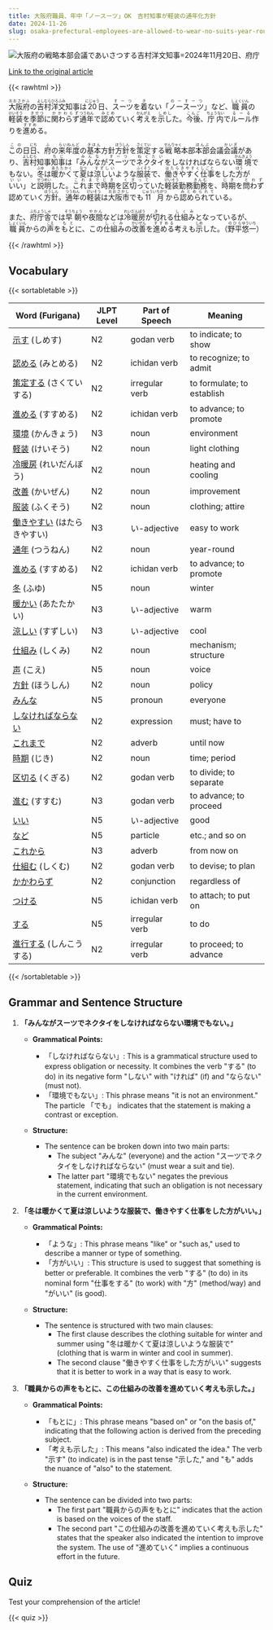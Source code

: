 ```yaml
---
title: 大阪府職員、年中「ノースーツ」OK　吉村知事が軽装の通年化方針
date: 2024-11-26
slug: osaka-prefectural-employees-are-allowed-to-wear-no-suits-year-round-as-governor-yoshimura-promotes-a-policy-for-casual-attire-throughout-the-year
---
```


![大阪府の戦略本部会議であいさつする吉村洋文知事=2024年11月20日、府庁](https://www.asahicom.jp/imgopt/img/0abab5a687/comm_L/AS20241120002522.jpg "大阪府の戦略本部会議であいさつする吉村洋文知事=2024年11月20日、府庁")

[Link to the original article](https://asahi.com/articles/ASSCN2D2YSCNOXIE02WM.html?iref=pc_life_top__n)

{{< rawhtml >}}
<p><ruby>大阪府<rt>おおさかふ</rt></ruby>の<ruby>吉村<rt>よしむら</rt></ruby><ruby>洋文<rt>ひろふみ</rt></ruby>知事は<ruby>20<rt>にじゅう</rt></ruby>日、<ruby>スーツ<rt>すーつ</rt></ruby>を<ruby>着<rt>き</rt></ruby>ない「<ruby>ノースーツ<rt>のーすーつ</rt></ruby>」など、<ruby>職員<rt>しょくいん</rt></ruby>の<ruby>軽装<rt>けいそう</rt></ruby>を<ruby>季節<rt>きせつ</rt></ruby>に<ruby>関わらず<rt>かかわらず</rt></ruby><ruby>通年<rt>つうねん</rt></ruby>で<ruby>認め<rt>みとめ</rt></ruby>ていく<ruby>考え<rt>かんがえ</rt></ruby>を<ruby>示し<rt>しめし</rt></ruby>た。<ruby>今後<rt>こんご</rt></ruby>、<ruby>庁内<rt>ちょうない</rt></ruby>で<ruby>ルール<rt>るーる</rt></ruby>作りを<ruby>進め<rt>すすめ</rt></ruby>る。</p>

<p><ruby>この<rt>この</rt></ruby>日<ruby>日<rt>にち</rt></ruby>、<ruby>府<rt>ふ</rt></ruby>の<ruby>来年度<rt>らいねんど</rt></ruby>の<ruby>基本<rt>きほん</rt></ruby>方針<ruby>方針<rt>ほうしん</rt></ruby>を<ruby>策定<rt>さくてい</rt></ruby>する<ruby>戦略<rt>せんりゃく</rt></ruby>本部<ruby>本部<rt>ほんぶ</rt></ruby>会議<ruby>会議<rt>かいぎ</rt></ruby>があり、<ruby>吉村<rt>よしむら</rt></ruby>知事<ruby>知事<rt>ちじ</rt></ruby>は「<ruby>みんな<rt>みんな</rt></ruby>が<ruby>スーツ<rt>すーつ</rt></ruby>で<ruby>ネクタイ<rt>ねくたい</rt></ruby>をしなければならない<ruby>環境<rt>かんきょう</rt></ruby>でもない。<ruby>冬<rt>ふゆ</rt></ruby>は<ruby>暖かく<rt>あたたかく</rt></ruby>て<ruby>夏<rt>なつ</rt></ruby>は<ruby>涼しい<rt>すずしい</rt></ruby>ような<ruby>服装<rt>ふくそう</rt></ruby>で、<ruby>働きやすく<rt>はたらきやすく</rt></ruby><ruby>仕事<rt>しごと</rt></ruby>をした<ruby>方<rt>ほう</rt></ruby>が<ruby>いい<rt>いい</rt></ruby>」と<ruby>説明<rt>せつめい</rt></ruby>した。<ruby>これまで<rt>これまで</rt></ruby><ruby>時期<rt>じき</rt></ruby>を<ruby>区切って<rt>くぎって</rt></ruby>いた<ruby>軽装<rt>けいそう</rt></ruby>勤務<ruby>勤務<rt>きんむ</rt></ruby>を、<ruby>時期<rt>じき</rt></ruby>を<ruby>問わず<rt>とわず</rt></ruby>認めていく<ruby>方針<rt>ほうしん</rt></ruby>。<ruby>通年<rt>つうねん</rt></ruby>の<ruby>軽装<rt>けいそう</rt></ruby>は<ruby>大阪市<rt>おおさかし</rt></ruby>でも<ruby>11月<rt>じゅういちがつ</rt></ruby>から<ruby>認められて<rt>みとめられて</rt></ruby>いる。</p>

<p>また、<ruby>府庁舎<rt>ふちょうしゃ</rt></ruby>では<ruby>早朝<rt>そうちょう</rt></ruby>や<ruby>夜間<rt>やかん</rt></ruby>などは<ruby>冷暖房<rt>れいだんぼう</rt></ruby>が<ruby>切<rt>き</rt></ruby>れる<ruby>仕組み<rt>しくみ</rt></ruby>となっているが、<ruby>職員<rt>しょくいん</rt></ruby>からの<ruby>声<rt>こえ</rt></ruby>を<ruby>もと<rt>もと</rt></ruby>に、この<ruby>仕組み<rt>しくみ</rt></ruby>の<ruby>改善<rt>かいぜん</rt></ruby>を<ruby>進める<rt>すすめる</rt></ruby>考えも<ruby>示<rt>しめ</rt></ruby>した。（<ruby>野平<rt>のひら</rt></ruby><ruby>悠一<rt>ゆういち</rt></ruby>）</p>
{{< /rawhtml >}}

## Vocabulary


{{< sortabletable >}}

| Word (Furigana)          | JLPT Level | Part of Speech         | Meaning                          |
|--------------------------|------------|------------------------|----------------------------------|
|[示す](https://jisho.org/search/%E7%A4%BA%E3%81%99) (しめす)| N2         | godan verb             | to indicate; to show             |
|[認める](https://jisho.org/search/%E8%AA%8D%E3%82%81%E3%82%8B) (みとめる)| N2         | ichidan verb           | to recognize; to admit           |
|[策定する](https://jisho.org/search/%E7%AD%96%E5%AE%9A%E3%81%99%E3%82%8B) (さくていする)| N2         | irregular verb         | to formulate; to establish       |
|[進める](https://jisho.org/search/%E9%80%B2%E3%82%81%E3%82%8B) (すすめる)| N2         | ichidan verb           | to advance; to promote           |
|[環境](https://jisho.org/search/%E7%92%B0%E5%A2%83) (かんきょう)| N3         | noun                   | environment                      |
|[軽装](https://jisho.org/search/%E8%BB%BD%E8%A3%85) (けいそう)| N2         | noun                   | light clothing                   |
|[冷暖房](https://jisho.org/search/%E5%86%B7%E6%9A%96%E6%88%BF) (れいだんぼう)| N2         | noun                   | heating and cooling              |
|[改善](https://jisho.org/search/%E6%94%B9%E5%96%84) (かいぜん)| N2         | noun                   | improvement                      |
|[服装](https://jisho.org/search/%E6%9C%8D%E8%A3%85) (ふくそう)| N2         | noun                   | clothing; attire                 |
|[働きやすい](https://jisho.org/search/%E5%83%8D%E3%81%8D%E3%82%84%E3%81%99%E3%81%84) (はたらきやすい)| N3     | い-adjective           | easy to work                     |
|[通年](https://jisho.org/search/%E9%80%9A%E5%B9%B4) (つうねん)| N2         | noun                   | year-round                       |
|[進める](https://jisho.org/search/%E9%80%B2%E3%82%81%E3%82%8B) (すすめる)| N2         | ichidan verb           | to advance; to promote           |
|[冬](https://jisho.org/search/%E5%86%AC) (ふゆ)| N5         | noun                   | winter                           |
|[暖かい](https://jisho.org/search/%E6%9A%96%E3%81%8B%E3%81%84) (あたたかい)| N3         | い-adjective           | warm                             |
|[涼しい](https://jisho.org/search/%E6%B6%BC%E3%81%97%E3%81%84) (すずしい)| N3         | い-adjective           | cool                             |
|[仕組み](https://jisho.org/search/%E4%BB%95%E7%B5%84%E3%81%BF) (しくみ)| N2         | noun                   | mechanism; structure             |
|[声](https://jisho.org/search/%E5%A3%B0) (こえ)| N5         | noun                   | voice                            |
|[方針](https://jisho.org/search/%E6%96%B9%E9%87%9D) (ほうしん)| N2         | noun                   | policy                           |
|[みんな](https://jisho.org/search/%E3%81%BF%E3%82%93%E3%81%AA)| N5         | pronoun                | everyone                         |
|[しなければならない](https://jisho.org/search/%E3%81%97%E3%81%AA%E3%81%91%E3%82%8C%E3%81%B0%E3%81%AA%E3%82%89%E3%81%AA%E3%81%84)| N2         | expression             | must; have to                   |
|[これまで](https://jisho.org/search/%E3%81%93%E3%82%8C%E3%81%BE%E3%81%A7)| N2         | adverb                 | until now                       |
|[時期](https://jisho.org/search/%E6%99%82%E6%9C%9F) (じき)| N2         | noun                   | time; period                    |
|[区切る](https://jisho.org/search/%E5%8C%BA%E5%88%87%E3%82%8B) (くぎる)| N2         | godan verb             | to divide; to separate           |
|[進む](https://jisho.org/search/%E9%80%B2%E3%82%80) (すすむ)| N3         | godan verb             | to advance; to proceed           |
|[いい](https://jisho.org/search/%E3%81%84%E3%81%84)| N5         | い-adjective           | good                             |
|[など](https://jisho.org/search/%E3%81%AA%E3%81%A9)| N5         | particle               | etc.; and so on                 |
|[これから](https://jisho.org/search/%E3%81%93%E3%82%8C%E3%81%8B%E3%82%89)| N3         | adverb                 | from now on                     |
|[仕組む](https://jisho.org/search/%E4%BB%95%E7%B5%84%E3%82%80) (しくむ)| N2         | godan verb             | to devise; to plan              |
|[かかわらず](https://jisho.org/search/%E3%81%8B%E3%81%8B%E3%82%8F%E3%82%89%E3%81%9A)| N2         | conjunction            | regardless of                   |
|[つける](https://jisho.org/search/%E3%81%A4%E3%81%91%E3%82%8B)| N5         | ichidan verb           | to attach; to put on            |
|[する](https://jisho.org/search/%E3%81%99%E3%82%8B)| N5         | irregular verb         | to do                           |
|[進行する](https://jisho.org/search/%E9%80%B2%E8%A1%8C%E3%81%99%E3%82%8B) (しんこうする)| N2        | irregular verb         | to proceed; to advance           |

{{< /sortabletable >}}


## Grammar and Sentence Structure

1. **「みんながスーツでネクタイをしなければならない環境でもない。」**

   - **Grammatical Points:**
     - 「しなければならない」: This is a grammatical structure used to express obligation or necessity. It combines the verb "する" (to do) in its negative form "しない" with "ければ" (if) and "ならない" (must not).
     - 「環境でもない」: This phrase means "it is not an environment." The particle 「でも」 indicates that the statement is making a contrast or exception.

   - **Structure:**
     - The sentence can be broken down into two main parts: 
       - The subject "みんな" (everyone) and the action "スーツでネクタイをしなければならない" (must wear a suit and tie).
       - The latter part "環境でもない" negates the previous statement, indicating that such an obligation is not necessary in the current environment.

2. **「冬は暖かくて夏は涼しいような服装で、働きやすく仕事をした方がいい。」**

   - **Grammatical Points:**
     - 「ような」: This phrase means "like" or "such as," used to describe a manner or type of something.
     - 「方がいい」: This structure is used to suggest that something is better or preferable. It combines the verb "する" (to do) in its nominal form "仕事をする" (to work) with "方" (method/way) and "がいい" (is good).

   - **Structure:**
     - The sentence is structured with two main clauses:
       - The first clause describes the clothing suitable for winter and summer using "冬は暖かくて夏は涼しいような服装で" (clothing that is warm in winter and cool in summer).
       - The second clause "働きやすく仕事をした方がいい" suggests that it is better to work in a way that is easy to work.

3. **「職員からの声をもとに、この仕組みの改善を進めていく考えも示した。」**

   - **Grammatical Points:**
     - 「もとに」: This phrase means "based on" or "on the basis of," indicating that the following action is derived from the preceding subject.
     - 「考えも示した」: This means "also indicated the idea." The verb "示す" (to indicate) is in the past tense "示した," and "も" adds the nuance of "also" to the statement.

   - **Structure:**
     - The sentence can be divided into two parts:
       - The first part "職員からの声をもとに" indicates that the action is based on the voices of the staff.
       - The second part "この仕組みの改善を進めていく考えも示した" states that the speaker also indicated the intention to improve the system. The use of "進めていく" implies a continuous effort in the future.

## Quiz

Test your comprehension of the article!

{{< quiz >}}